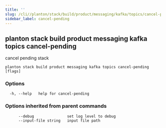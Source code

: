 ```yaml
---
title: ''
slug: /cli//planton/stack/build/product/messaging/kafka/topics/cancel-pending
sidebar_label: cancel-pending
---
```

## planton stack build product messaging kafka topics cancel-pending

cancel pending stack

```
planton stack build product messaging kafka topics cancel-pending [flags]
```

### Options

```
  -h, --help   help for cancel-pending
```

### Options inherited from parent commands

```
      --debug               set log level to debug
      --input-file string   input file path
```

